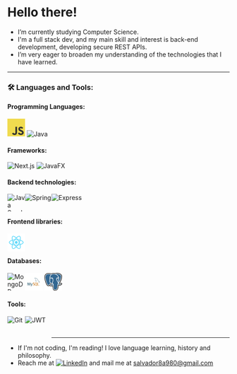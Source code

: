 <h1 align="left">Hello there!</h1>

- I’m currently studying Computer Science.
- I'm a full stack dev, and my main skill and interest is back-end development, developing secure REST APIs.
- I’m very eager to broaden my understanding of the technologies that I have learned.

---
<h3 align="left">🛠 Languages and Tools:</h4>    

<div>
  <h4 align="left">Programming Languages:</h4>    
  <a> 
      <img 
          src="https://raw.githubusercontent.com/github/explore/80688e429a7d4ef2fca1e82350fe8e3517d3494d/topics/javascript/javascript.png" 
          alt="JavaScript" 
          width="40" 
          height="40"
      /> 
  </a> 
  <a> 
      <img 
          src="https://logowik.com/content/uploads/images/java1655.logowik.com.webp" 
          alt="Java" 
          width="40" 
          height="40"
      /> 
  </a> 
  <br/>
  
  <h4 align="left">Frameworks:</h4>    
  <a> 
      <img 
          src="https://github.com/user-attachments/assets/91724eb3-c626-409b-9f46-9d52be2f2c18" 
          alt="Next.js" 
          width="80" 
          height="20"
      /> 
  </a> 
    <a> 
      <img 
          src="https://github.com/user-attachments/assets/7838a30d-40a1-4f4c-9032-c8946b13fd10"
          alt="JavaFX" 
          width="90" 
          height="40"
      /> 
  </a> 
  <br/>
  
  <h4 align="left">Backend technologies:</h4>
  <a>
    <img 
      align="left"
      alt="Java Servlets"
      width="40" 
      height="40"  
      src="https://server2client.com/images/servletslogo.webp" 
    />
  </a>
  <a>
    <img 
      align="left"
      alt="Spring"
      width="60" 
      height="40"  
      src="https://icon2.cleanpng.com/20180713/ovr/kisspng-spring-framework-software-framework-modelview-pepper-robot-5b48c128c97e08.1041276815314946968253.jpg" 
    />
  </a>
  <a>
    <img 
      align="left"
      alt="Express"
      height="40"  
      width="120" 
      src="https://upload.wikimedia.org/wikipedia/commons/6/64/Expressjs.png" 
    />
  </a> 
  <br/>  <br/>

  
  <h4 align="left">Frontend libraries:</h4>
  <a>
    <img 
      align="left"
      alt="React"
      height="40"  
      width="40"           
      src="https://raw.githubusercontent.com/github/explore/80688e429a7d4ef2fca1e82350fe8e3517d3494d/topics/react/react.png" 
    />
  </a>
  <br/>  <br/>
  
  <h4 align="left">Databases:</h4>
  <a> 
    <img 
        src="https://raw.githubusercontent.com/github/explore/80688e429a7d4ef2fca1e82350fe8e3517d3494d/topics/mysql/mysql.png" 
        alt="MySQL" 
        width="40" 
        height="40"
    /> 
  </a> 
  <a> 
      <img 
          src="https://raw.githubusercontent.com/github/explore/80688e429a7d4ef2fca1e82350fe8e3517d3494d/topics/postgresql/postgresql.png" 
          alt="PostgreSQL" 
          width="40" 
          height="40"
      /> 
  </a> 
  <a href="https://repvue.imgix.net/a9yxc48y3ay5dm2udzwizc2bdyph">
    <img 
      align="left" 
      alt="MongoDB" 
      height="40" 
      width="40" 
      src="https://raw.githubusercontent.com/get-icon/geticon/master/icons/mongodb-icon.svg" />
  </a>
  <br/> 

  
  <h4 align="left">Tools: </h4>
  <a>
    <img 
      align="left"
      alt="Git"
      height="40"  
      width="40" 
      src="https://git-scm.com/images/logos/downloads/Git-Icon-1788C.png" 
    />
  </a>
  <a>
    <img 
      align="left"
      alt="JWT"
      height="60"  
      width="60" 
      src="https://blog.ippon.fr/content/images/2017/10/jwt.svg" 
    />
  </a>
  <br/> 
</div>
<br/>


---

- If I'm not coding, I'm reading! I love language learning, history and philosophy.
- Reach me at <a href="www.linkedin.com/in/salvador-ochoa-0a9623257" target="_blank"><img src="https://img.shields.io/badge/LinkedIn-%230077B5.svg?&style=flat-square&logo=linkedin&logoColor=white" alt="LinkedIn"></a> and mail me at salvador8a980@gmail.com

